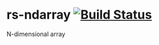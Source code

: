 rs-ndarray [![Build Status](https://travis-ci.org/nathanfaucett/rs-ndarray.svg?branch=master)](https://travis-ci.org/nathanfaucett/rs-ndarray)
=====
N-dimensional array
